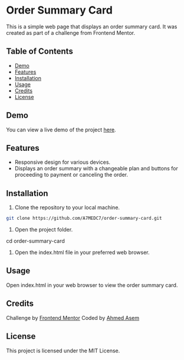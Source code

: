 # Order Summary Card

This is a simple web page that displays an order summary card. It was created as part of a challenge from Frontend Mentor.

## Table of Contents

- [Demo](#demo)
- [Features](#features)
- [Installation](#installation)
- [Usage](#usage)
- [Credits](#credits)
- [License](#license)

## Demo

You can view a live demo of the project [here](#).

## Features

- Responsive design for various devices.
- Displays an order summary with a changeable plan and buttons for proceeding to payment or canceling the order.

## Installation

1. Clone the repository to your local machine.

```bash
git clone https://github.com/A7MEDC7/order-summary-card.git
```

1. Open the project folder.

cd order-summary-card

1. Open the index.html file in your preferred web browser.

## Usage

Open index.html in your web browser to view the order summary card.

## Credits

Challenge by [Frontend Mentor](https://www.frontendmentor.io/)
Coded by [Ahmed Asem](https://linktr.ee/codewithasem)

## License

This project is licensed under the MIT License.